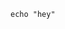 ~~~~ {#mycode .bash .numberLines .attra .attrb .attrc pipe="sh" startFrom="100" k1=v1 k2=v2}
echo "hey"
~~~~~~~~~~~~~~~~~~~~~~~~~~~~~~~~~~~~~~~~~~~~~~~~~
